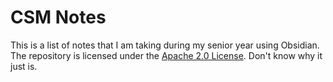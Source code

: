 # CSM Notes

This is a list of notes that I am taking during my senior year using Obsidian.
The repository is licensed under the [Apache 2.0 License](./LICENSE). Don't know why it just is.
